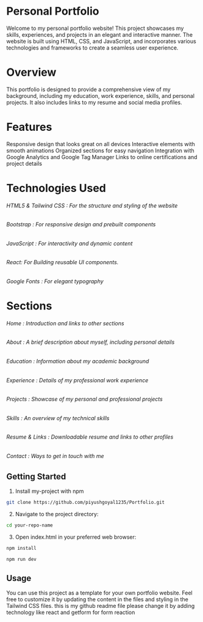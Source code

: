 # Personal Portfolio
Welcome to my personal portfolio website! This project showcases my skills, experiences, and projects in an elegant and interactive manner. The website is built using HTML, CSS, and JavaScript, and incorporates various technologies and frameworks to create a seamless user experience.

# Overview
This portfolio is designed to provide a comprehensive view of my background, including my education, work experience, skills, and personal projects. It also includes links to my resume and social media profiles.

# Features
Responsive design that looks great on all devices
Interactive elements with smooth animations
Organized sections for easy navigation
Integration with Google Analytics and Google Tag Manager
Links to online certifications and project details

# Technologies Used
###### HTML5 & Tailwind CSS : For the structure and styling of the website
###### Bootstrap : For responsive design and prebuilt components
###### JavaScript : For interactivity and dynamic content
###### React: For Building reusable UI components.
###### Google Fonts : For elegant typography

# Sections
###### Home : Introduction and links to other sections
###### About : A brief description about myself, including personal details
###### Education : Information about my academic background
###### Experience : Details of my professional work experience
###### Projects : Showcase of my personal and professional projects
###### Skills : An overview of my technical skills
###### Resume & Links : Downloadable resume and links to other profiles
###### Contact : Ways to get in touch with me
## Getting Started

1. Install my-project with npm

```bash
git clone https://github.com/piyushgoyal1235/Portfolio.git

```

2. Navigate to the project directory:

```bash
cd your-repo-name
```

3. Open index.html in your preferred web browser:

```bash
npm install
```
```bash
npm run dev
```

## Usage
You can use this project as a template for your own portfolio website. Feel free to customize it by updating the content in the  files and styling in the Tailwind CSS files.
this is my github readme file please change it by adding technology like react and getform for form reaction
